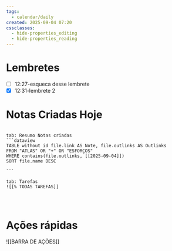 ```yaml
---
tags:
  - calendar/daily
created: 2025-09-04 07:20
cssclasses:
  - hide-properties_editing
  - hide-properties_reading
---
```


# Lembretes
- [ ] 12:27-esqueca desse lembrete
- [x] 12:31-lembrete 2

# Notas Criadas Hoje

`````tabs

tab: Resumo Notas criadas
```dataview
TABLE without id file.link AS Note, file.outlinks AS Outlinks
FROM "ATLAS" OR "+" OR "ESFORÇOS"
WHERE contains(file.outlinks, [[2025-09-04]])
SORT file.name DESC

```

tab: Tarefas
![[% TODAS TAREFAS]]




`````



# Ações rápidas


![[BARRA DE AÇÕES]]